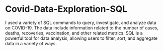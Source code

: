 # Covid-Data-Exploration-SQL
I used a variety of SQL commands to query, investigate, and analyze data on COVID-19. The data include information related to the number of cases, deaths, recoveries, vaccination, and other related metrics. SQL is a powerful tool for data analysis, allowing users to filter, sort, and aggregate data in a variety of ways.

